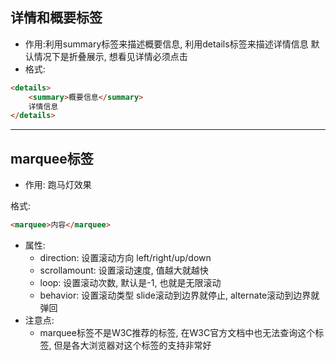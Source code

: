 ## 详情和概要标签

- 作用:利用summary标签来描述概要信息, 利用details标签来描述详情信息
   默认情况下是折叠展示, 想看见详情必须点击
- 格式:



```html
<details>
    <summary>概要信息</summary>
    详情信息
</details>
```



------

## marquee标签

- 作用: 跑马灯效果

格式:



```html
<marquee>内容</marquee>
```

- 属性:
  - direction: 设置滚动方向 left/right/up/down
  - scrollamount: 设置滚动速度, 值越大就越快
  - loop: 设置滚动次数, 默认是-1, 也就是无限滚动
  - behavior: 设置滚动类型 slide滚动到边界就停止, alternate滚动到边界就弹回
- 注意点:
  - marquee标签不是W3C推荐的标签, 在W3C官方文档中也无法查询这个标签, 但是各大浏览器对这个标签的支持非常好

